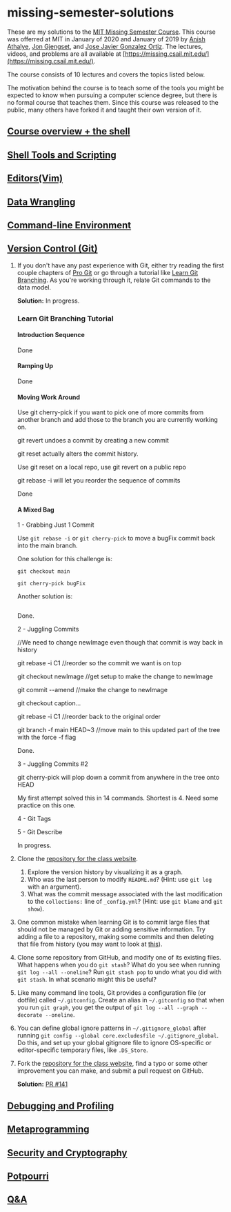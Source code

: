 # missing-semester-solutions
These are my solutions to the [MIT Missing Semester Course](https://missing.csail.mit.edu/). This course was offerred at MIT in January of 2020 and January of 2019 by [Anish Athalye](https://www.anishathalye.com/), [Jon Gjengset](https://thesquareplanet.com/), and [Jose Javier Gonzalez Ortiz](https://josejg.com/). The lectures, videos, and problems are all available at [https://missing.csail.mit.edu/](https://missing.csail.mit.edu/). 

The course consists of 10 lectures and covers the topics listed below. 

The motivation behind the course is to teach some of the tools you might be expected to know when pursuing a computer science degree, but there is no formal course that teaches them. Since this course was released to the public, many others have forked it and taught their own version of it. 



## [Course overview + the shell](https://missing.csail.mit.edu/2020/course-shell/)
## [Shell Tools and Scripting](https://missing.csail.mit.edu/2020/shell-tools/)
## [Editors(Vim)](https://missing.csail.mit.edu/2020/editors/)
## [Data Wrangling](https://missing.csail.mit.edu/2020/data-wrangling/)
## [Command-line Environment](https://missing.csail.mit.edu/2020/command-line/)
## [Version Control (Git)](https://missing.csail.mit.edu/2020/version-control/)
1. If you don't have any past experience with Git, either try reading the first
   couple chapters of [Pro Git](https://git-scm.com/book/en/v2) or go through a
   tutorial like <a href="https://learngitbranching.js.org/" target="_blank">Learn Git Branching</a>. As
   you're working through it, relate Git commands to the data model.
  
   
   
    **Solution:** In progress. 
    ### Learn Git Branching Tutorial
    #### Introduction Sequence
    Done
    #### Ramping Up
    Done
    #### Moving Work Around
    
    Use git cherry-pick if you want to pick one of more commits from another branch and add those to the branch you are currently working on.
    
    git revert undoes a commit by creating a new commit
    
    git reset actually alters the commit history. 
    
    Use git reset on a local repo, use git revert on a public repo
    
    git rebase -i will let you reorder the sequence of commits
    
    
    
    Done
    
    #### A Mixed Bag
    1 - Grabbing Just 1 Commit
    
    Use ```git rebase -i``` or ```git cherry-pick``` to move a bugFix commit back into the main branch. 
    
    One solution for this challenge is:
    
    ```console
    git checkout main
    
    git cherry-pick bugFix
    ```
    
    Another solution is:
    ```console
    ```
    
    Done.
    
    2 - Juggling Commits
    
    //We need to change newImage even though that commit is way back in history
    
    git rebase -i C1 //reorder so the commit we want is on top
    
    git checkout newImage //get setup to make the change to newImage
    
    git commit --amend //make the change to newImage
    
    git checkout caption...
    
    git rebase -i C1 //reorder back to the original order
    
    git branch -f main HEAD~3 //move main to this updated part of the tree with the force -f flag
    
    Done.
    
    3 - Juggling Commits #2
    
    git cherry-pick will plop down a commit from anywhere in the tree onto HEAD
    
    My first attempt solved this in 14 commands. Shortest is 4. Need some practice on this one. 
 
    
    4 - Git Tags
    
    5 - Git Describe
    
    
     
    In progress.
    
    
    
    
   
    
1. Clone the [repository for the
class website](https://github.com/missing-semester/missing-semester).
    1. Explore the version history by visualizing it as a graph.
    1. Who was the last person to modify `README.md`? (Hint: use `git log` with
       an argument).
    1. What was the commit message associated with the last modification to the
       `collections:` line of `_config.yml`? (Hint: use `git blame` and `git
       show`).
1. One common mistake when learning Git is to commit large files that should
   not be managed by Git or adding sensitive information. Try adding a file to
   a repository, making some commits and then deleting that file from history
   (you may want to look at
   [this](https://help.github.com/articles/removing-sensitive-data-from-a-repository/)).
1. Clone some repository from GitHub, and modify one of its existing files.
   What happens when you do `git stash`? What do you see when running `git log
   --all --oneline`? Run `git stash pop` to undo what you did with `git stash`.
   In what scenario might this be useful?
1. Like many command line tools, Git provides a configuration file (or dotfile)
   called `~/.gitconfig`. Create an alias in `~/.gitconfig` so that when you
   run `git graph`, you get the output of `git log --all --graph --decorate
   --oneline`.
1. You can define global ignore patterns in `~/.gitignore_global` after running
   `git config --global core.excludesfile ~/.gitignore_global`. Do this, and
   set up your global gitignore file to ignore OS-specific or editor-specific
   temporary files, like `.DS_Store`.
1. Fork the [repository for the class
   website](https://github.com/missing-semester/missing-semester), find a typo
   or some other improvement you can make, and submit a pull request on GitHub.
   
    **Solution:** [PR #141](https://github.com/missing-semester/missing-semester/pull/141)
   


## [Debugging and Profiling](https://missing.csail.mit.edu/2020/debugging-profiling/)
## [Metaprogramming](https://missing.csail.mit.edu/2020/metaprogramming/)
## [Security and Cryptography](https://missing.csail.mit.edu/2020/security/)
## [Potpourri](https://missing.csail.mit.edu/2020/potpourri/)
## [Q&A](https://missing.csail.mit.edu/2020/qa/)
